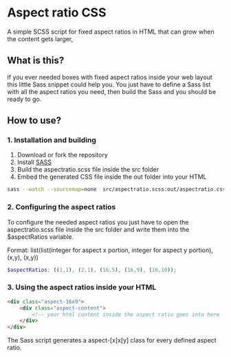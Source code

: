 # Aspect ratio CSS

A simple SCSS script for fixed aspect ratios in HTML that can grow when the content gets larger,

## What is this?

If you ever needed boxes with fixed aspect ratios inside your web layout this little Sass snippet could help you. You just have to define a Sass list with all the aspect ratios you need, then build the Sass and you should be ready to go. 

## How to use? 

### 1. Installation and building

1. Download or fork the repository
2. Install [SASS](https://sass-lang.com)
3. Build the aspectratio.scss file inside the src folder
4. Embed the generated CSS file inside the out folder into your HTML

```bash
sass --watch --sourcemap=none  src/aspectratio.scss:out/aspectratio.css
```

### 2. Configuring the aspect ratios

To configure the needed aspect ratios you just have to open the aspectratio.scss file inside the src folder and write them into the $aspectRatios variable.

Format: list(list(integer for aspect x portion, integer for aspect y portion), (x,y), (x,y)) 

```scss
$aspectRatios: ((1,1), (2,1), (16,5), (16,9), (16,10));
```

### 3. Using the aspect ratios inside your HTML

```html
<div class="aspect-16x9">
    <div class="aspect-content">
        <!-- your html content inside the aspect ratio goes into here -->
    </div>
</div>
```

The Sass script generates a aspect-[x]x[y] class for every defined aspect ratio.

